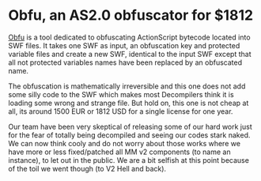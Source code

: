 # Obfu, an AS2.0 obfuscator for $1812

[Obfu](http://tech.motion-twin.com/obfu.html) is a tool dedicated to obfuscating ActionScript bytecode located into SWF files. It takes one SWF as input, an obfuscation key and protected variable files and create a new SWF, identical to the input SWF except that all not protected variables names have been replaced by an obfuscated name.

The obfuscation is mathematically irreversible and this one does not add some silly code to the SWF which makes most Decompilers think it is loading some wrong and strange file. But hold on, this one is not cheap at all, its around 1500 EUR or 1812 USD for a single license for one year.

Our team have been very skeptical of releasing some of our hard work just for the fear of totally being decompiled and seeing our codes stark naked. We can now think cooly and do not worry about those works where we have more or less fixed/patched all MM v2 components (to name an instance), to let out in the public. We are a bit selfish at this point because of the toil we went though (to V2 Hell and back).